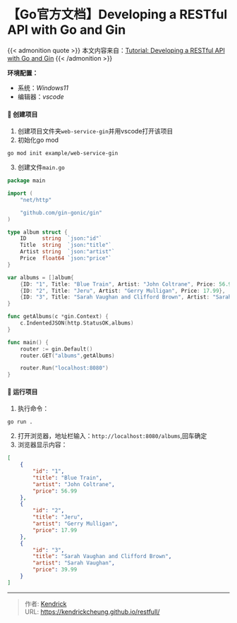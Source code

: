 # 【Go官方文档】Developing a RESTful API with Go and Gin


{{< admonition quote >}}
本文内容来自：[Tutorial: Developing a RESTful API with Go and Gin](https://golang.google.cn/doc/tutorial/web-service-gin)
{{< /admonition >}}

**环境配置：**
- 系统：*Windows11*
- 编辑器：*vscode*

#### 🍐 创建项目
1. 创建项目文件夹`web-service-gin`并用vscode打开该项目
2. 初始化go mod
```shell
go mod init example/web-service-gin
```
3. 创建文件`main.go`
```go
package main

import (
	"net/http"

	"github.com/gin-gonic/gin"
)

type album struct {
	ID     string  `json:"id"`
	Title  string  `json:"title"`
	Artist string  `json:"artist"`
	Price  float64 `json:"price"`
}

var albums = []album{
	{ID: "1", Title: "Blue Train", Artist: "John Coltrane", Price: 56.99},
	{ID: "2", Title: "Jeru", Artist: "Gerry Mulligan", Price: 17.99},
	{ID: "3", Title: "Sarah Vaughan and Clifford Brown", Artist: "Sarah Vaughan", Price: 39.99},
}

func getAlbums(c *gin.Context) {
	c.IndentedJSON(http.StatusOK,albums)
}

func main() {
	router := gin.Default()
	router.GET("albums",getAlbums)

	router.Run("localhost:8080")
}
```
#### 🥝 运行项目
1. 执行命令：
```shell
go run .
```
2. 打开浏览器，地址栏输入：`http://localhost:8080/albums`,回车确定
3. 浏览器显示内容：
```json
[
    {
        "id": "1",
        "title": "Blue Train",
        "artist": "John Coltrane",
        "price": 56.99
    },
    {
        "id": "2",
        "title": "Jeru",
        "artist": "Gerry Mulligan",
        "price": 17.99
    },
    {
        "id": "3",
        "title": "Sarah Vaughan and Clifford Brown",
        "artist": "Sarah Vaughan",
        "price": 39.99
    }
]
```

---

> 作者: [Kendrick](https://kendrickcheung.github.io/)  
> URL: https://kendrickcheung.github.io/restfull/  

